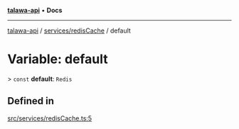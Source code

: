 [**talawa-api**](../../../README.md) • **Docs**

***

[talawa-api](../../../modules.md) / [services/redisCache](../README.md) / default

# Variable: default

\> `const` **default**: `Redis`

## Defined in

[src/services/redisCache.ts:5](https://github.com/PalisadoesFoundation/talawa-api/blob/1f38da5423898626c6ebfa24896a9c3d008195c6/src/services/redisCache.ts#L5)
